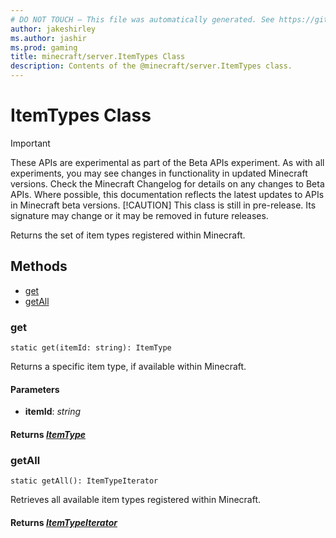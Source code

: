 ```yaml
---
# DO NOT TOUCH — This file was automatically generated. See https://github.com/mojang/minecraftapidocsgenerator to modify descriptions, examples, etc.
author: jakeshirley
ms.author: jashir
ms.prod: gaming
title: minecraft/server.ItemTypes Class
description: Contents of the @minecraft/server.ItemTypes class.
---
```

# ItemTypes Class
>[!IMPORTANT]
>These APIs are experimental as part of the Beta APIs experiment. As with all experiments, you may see changes in functionality in updated Minecraft versions. Check the Minecraft Changelog for details on any changes to Beta APIs. Where possible, this documentation reflects the latest updates to APIs in Minecraft beta versions.
> [!CAUTION]
> This class is still in pre-release.  Its signature may change or it may be removed in future releases.

Returns the set of item types registered within Minecraft.

## Methods
- [get](#get)
- [getAll](#getall)

### **get**
`
static get(itemId: string): ItemType
`

Returns a specific item type, if available within Minecraft.

#### **Parameters**
- **itemId**: *string*

#### **Returns** [*ItemType*](ItemType.md)

### **getAll**
`
static getAll(): ItemTypeIterator
`

Retrieves all available item types registered within Minecraft.

#### **Returns** [*ItemTypeIterator*](ItemTypeIterator.md)
